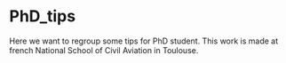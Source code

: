 # PhD_tips

Here we want to regroup some tips for PhD student. This work is made at french National School of Civil Aviation in Toulouse.

